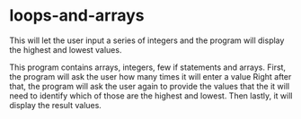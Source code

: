 # loops-and-arrays
This will let the user input a series of integers and the program will display the highest and lowest values.

This program contains arrays, integers, few if statements and arrays.
First, the program will ask the user how many times it will enter a value
Right after that, the program will ask the user again to provide the values that the it will need to identify
which of those are the highest and lowest.
Then lastly, it will display the result values.

